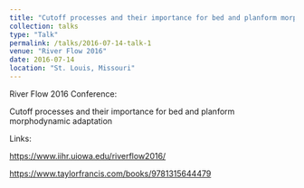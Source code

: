 ```yaml
---
title: "Cutoff processes and their importance for bed and planform morphodynamic adaptation"
collection: talks
type: "Talk"
permalink: /talks/2016-07-14-talk-1
venue: "River Flow 2016"
date: 2016-07-14
location: "St. Louis, Missouri"
---
```


River Flow 2016 Conference: 

Cutoff processes and their importance for bed and planform morphodynamic adaptation

Links: 

https://www.iihr.uiowa.edu/riverflow2016/  

https://www.taylorfrancis.com/books/9781315644479

